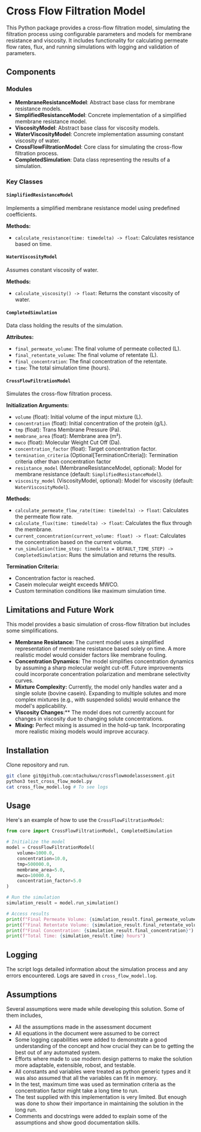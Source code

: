 # Cross Flow Filtration Model

This Python package provides a cross-flow filtration model, simulating the filtration process using configurable parameters and models for membrane resistance and viscosity. It includes functionality for calculating permeate flow rates, flux, and running simulations with logging and validation of parameters. 

## Components

### Modules

- **MembraneResistanceModel**: Abstract base class for membrane resistance models.
- **SimplifiedResistanceModel**: Concrete implementation of a simplified membrane resistance model.
- **ViscosityModel**: Abstract base class for viscosity models.
- **WaterViscosityModel**: Concrete implementation assuming constant viscosity of water.
- **CrossFlowFiltrationModel**: Core class for simulating the cross-flow filtration process.
- **CompletedSimulation**: Data class representing the results of a simulation.

### Key Classes


#### `SimplifiedResistanceModel`
Implements a simplified membrane resistance model using predefined coefficients.

**Methods:**
- `calculate_resistance(time: timedelta) -> float`: Calculates resistance based on time.

#### `WaterViscosityModel`
Assumes constant viscosity of water.

**Methods:**
- `calculate_viscosity() -> float`: Returns the constant viscosity of water.

#### `CompletedSimulation`
Data class holding the results of the simulation.

**Attributes:**
- `final_permeate_volume`: The final volume of permeate collected (L).
- `final_retentate_volume`: The final volume of retentate (L).
- `final_concentration`: The final concentration of the retentate.
- `time`: The total simulation time (hours).

#### `CrossFlowFiltrationModel`
Simulates the cross-flow filtration process.

**Initialization Arguments:**
- `volume` (float): Initial volume of the input mixture (L).
- `concentration` (float): Initial concentration of the protein (g/L).
- `tmp` (float): Trans Membrane Pressure (Pa).
- `membrane_area` (float): Membrane area (m²).
- `mwco` (float): Molecular Weight Cut Off (Da).
- `concentration_factor` (float): Target concentration factor.
- `termination_criteria` (Optional[TerminationCriteria]): Termination criteria other than concentration factor
- `resistance_model` (MembraneResistanceModel, optional): Model for membrane resistance (default: `SimplifiedResistanceModel`).
- `viscosity_model` (ViscosityModel, optional): Model for viscosity (default: `WaterViscosityModel`).

**Methods:**
- `calculate_permeate_flow_rate(time: timedelta) -> float`: Calculates the permeate flow rate.
- `calculate_flux(time: timedelta) -> float`: Calculates the flux through the membrane.
- `current_concentration(current_volume: float) -> float`: Calculates the concentration based on the current volume.
- `run_simulation(time_step: timedelta = DEFAULT_TIME_STEP) -> CompletedSimulation`: Runs the simulation and returns the results.

**Termination Criteria:**
- Concentration factor is reached.
- Casein molecular weight exceeds MWCO.
- Custom termination conditions like maximum simulation time.

## Limitations and Future Work
This model provides a basic simulation of cross-flow filtration but includes some simplifications.
- **Membrane Resistance:** The current model uses a simplified representation of membrane resistance based solely on time. A more realistic model would consider factors like membrane fouling.
- **Concentration Dynamics:** The model simplifies concentration dynamics by assuming a sharp molecular weight cut-off. Future improvements could incorporate concentration polarization and membrane selectivity curves.
- **Mixture Complexity:** Currently, the model only handles water and a single solute (bovine casein). Expanding to multiple solutes and more complex mixtures (e.g., with suspended solids) would enhance the model's applicability.
- **Viscosity Changes**:** The model does not currently account for changes in viscosity due to changing solute concentrations.
- **Mixing:** Perfect mixing is assumed in the hold-up tank. Incorporating more realistic mixing models would improve accuracy.

## Installation

Clone repository and run.

```bash
git clone git@github.com:ntachukwu/crossflowmodelassessment.git
python3 test_cross_flow_model.py
cat cross_flow_model.log # To see logs
```

## Usage

Here's an example of how to use the `CrossFlowFiltrationModel`:

```python
from core import CrossFlowFiltrationModel, CompletedSimulation

# Initialize the model
model = CrossFlowFiltrationModel(
    volume=1000.0,
    concentration=10.0,
    tmp=500000.0,
    membrane_area=5.0,
    mwco=10000.0,
    concentration_factor=5.0
)

# Run the simulation
simulation_result = model.run_simulation()

# Access results
print(f"Final Permeate Volume: {simulation_result.final_permeate_volume} L")
print(f"Final Retentate Volume: {simulation_result.final_retentate_volume} L")
print(f"Final Concentration: {simulation_result.final_concentration}")
print(f"Total Time: {simulation_result.time} hours")
```

## Logging

The script logs detailed information about the simulation process and any errors encountered. Logs are saved in `cross_flow_model.log`.

## Assumptions

Several assumptions were made while developing this solution. Some of them includes,
- All the assumptions made in the assessment document
- All equations in the document were assumed to be correct
- Some logging capabilities were added to demonstrate a good understanding of the concept and how crucial they can be to getting the best out of any automated system.
- Efforts where made to use modern design patterns to make the solution more adaptable, extensible, robost, and testable.
- All constants and variables were treated as python generic types and it was also assumed that all the variables can fit in memory.
- In the test, maximum time was used as termination criteria as the concentration factor might take a long time to run. 
- The test supplied with this implementation is very limited. But enough was done to show their importance in maintaining the solution in the long run.
- Comments and docstrings were added to explain some of the assumptions and show good documentation skills.
